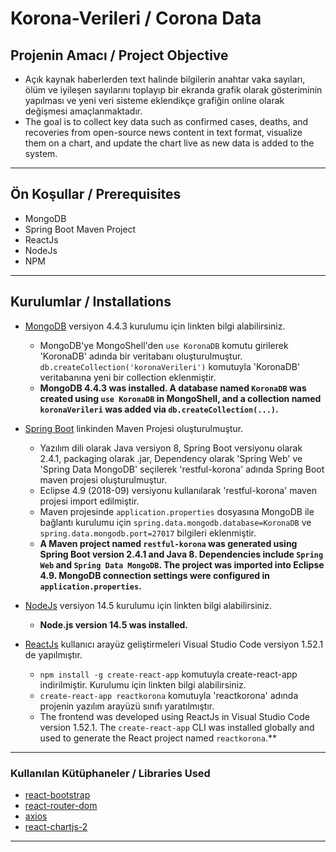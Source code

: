 # Korona-Verileri / Corona Data

## Projenin Amacı / Project Objective  
- Açık kaynak haberlerden text halinde bilgilerin anahtar vaka sayıları, ölüm ve iyileşen sayılarını toplayıp bir ekranda grafik olarak gösteriminin yapılması ve yeni veri sisteme eklendikçe grafiğin online olarak değişmesi amaçlanmaktadır.  
- The goal is to collect key data such as confirmed cases, deaths, and recoveries from open-source news content in text format, visualize them on a chart, and update the chart live as new data is added to the system.

---

## Ön Koşullar / Prerequisites
- MongoDB  
- Spring Boot Maven Project  
- ReactJs  
- NodeJs  
- NPM  

---

## Kurulumlar / Installations
- [MongoDB](https://www.mongodb.com/try/download/community)  versiyon 4.4.3 kurulumu için linkten bilgi alabilirsiniz.  
  - MongoDB'ye MongoShell'den `use KoronaDB` komutu girilerek 'KoronaDB' adında bir veritabanı oluşturulmuştur. `db.createCollection('koronaVerileri')` komutuyla 'KoronaDB' veritabanına yeni bir collection eklenmiştir.  
  - **MongoDB 4.4.3 was installed. A database named `KoronaDB` was created using `use KoronaDB` in MongoShell, and a collection named `koronaVerileri` was added via `db.createCollection(...)`.**

- [Spring Boot](https://start.spring.io/) linkinden Maven Projesi oluşturulmuştur.  
  - Yazılım dili olarak Java versiyon 8, Spring Boot versiyonu olarak 2.4.1, packaging olarak .jar, Dependency olarak 'Spring Web' ve 'Spring Data MongoDB' seçilerek 'restful-korona' adında Spring Boot maven projesi oluşturulmuştur.  
  - Eclipse 4.9 (2018-09) versiyonu kullanılarak 'restful-korona' maven projesi import edilmiştir.  
  - Maven projesinde `application.properties` dosyasına MongoDB ile bağlantı kurulumu için `spring.data.mongodb.database=KoronaDB` ve `spring.data.mongodb.port=27017` bilgileri eklenmiştir.  
  - **A Maven project named `restful-korona` was generated using Spring Boot version 2.4.1 and Java 8. Dependencies include `Spring Web` and `Spring Data MongoDB`. The project was imported into Eclipse 4.9. MongoDB connection settings were configured in `application.properties`.**

- [NodeJs](https://nodejs.org/en/download/) versiyon 14.5 kurulumu için linkten bilgi alabilirsiniz.  
  - **Node.js version 14.5 was installed.**

- [ReactJs](https://tr.reactjs.org/docs/create-a-new-react-app.html#create-react-app) kullanıcı arayüz geliştirmeleri Visual Studio Code versiyon 1.52.1 de yapılmıştır.  
  - `npm install -g create-react-app` komutuyla create-react-app indirilmiştir. Kurulumu için linkten bilgi alabilirsiniz.  
  - `create-react-app reactkorona` komutuyla 'reactkorona' adında projenin yazılım arayüzü sınıfı yaratılmıştır.  
  - The frontend was developed using ReactJs in Visual Studio Code version 1.52.1. The `create-react-app` CLI was installed globally and used to generate the React project named `reactkorona`.**

---

### Kullanılan Kütüphaneler / Libraries Used

- [react-bootstrap](https://react-bootstrap.github.io/getting-started/introduction/)  
- [react-router-dom](https://www.npmjs.com/package/react-router-dom)  
- [axios](https://www.npmjs.com/package/axios)  
- [react-chartjs-2](https://www.npmjs.com/package/react-chartjs-2)

---
